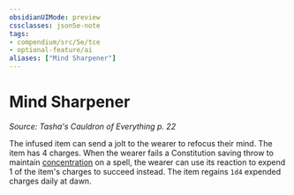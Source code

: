```yaml
---
obsidianUIMode: preview
cssclasses: json5e-note
tags:
- compendium/src/5e/tce
- optional-feature/ai
aliases: ["Mind Sharpener"]
---
```

# Mind Sharpener
*Source: Tasha's Cauldron of Everything p. 22* 

The infused item can send a jolt to the wearer to refocus their mind. The item has 4 charges. When the wearer fails a Constitution saving throw to maintain [concentration](../../Rules%20&%20Options/5e%20Rules/conditions.md##concentration) on a spell, the wearer can use its reaction to expend 1 of the item's charges to succeed instead. The item regains `1d4` expended charges daily at dawn.